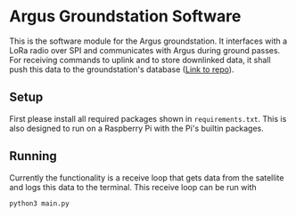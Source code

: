 # Argus Groundstation Software

This is the software module for the Argus groundstation. It interfaces with a LoRa radio over SPI and communicates with Argus during ground passes. For receiving commands to uplink and to store downlinked data, it shall push this data to the groundstation's database ([Link to repo](url)). 

## Setup
First please install all required packages shown in `requirements.txt`. This is also designed to run on a Raspberry Pi with the Pi's builtin packages. 

## Running
Currently the functionality is a receive loop that gets data from the satellite and logs this data to the terminal. This receive loop can be run with 

`python3 main.py`
